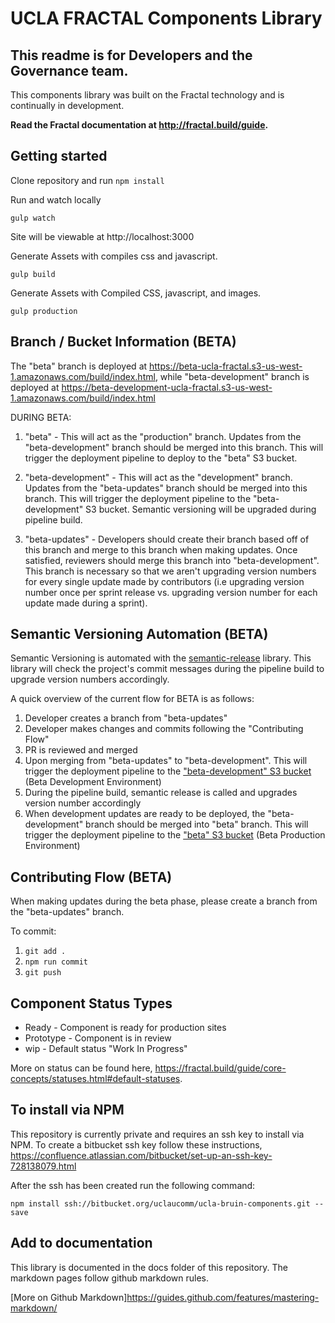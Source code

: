 # UCLA FRACTAL Components Library

## This readme is for Developers and the Governance team.

This components library was built on the Fractal technology and is continually in development.

**Read the Fractal documentation at http://fractal.build/guide.**

## Getting started

Clone repository and run `npm install`


Run and watch locally
```
gulp watch
```
Site will be viewable at http://localhost:3000


Generate Assets with compiles css and javascript.
```
gulp build
```

Generate Assets with Compiled CSS, javascript, and images.
```
gulp production
```

## Branch / Bucket Information (BETA)

The "beta" branch is deployed at https://beta-ucla-fractal.s3-us-west-1.amazonaws.com/build/index.html, while "beta-development" branch is deployed at https://beta-development-ucla-fractal.s3-us-west-1.amazonaws.com/build/index.html

DURING BETA:

1. "beta" - This will act as the "production" branch. Updates from the "beta-development" branch should be merged into this branch. This will trigger the deployment pipeline to deploy to the "beta" S3 bucket.

1. "beta-development" - This will act as the "development" branch. Updates from the "beta-updates" branch should be merged into this branch. This will trigger the deployment pipeline to the "beta-development" S3 bucket. Semantic versioning will be upgraded during pipeline build.

1. "beta-updates" - Developers should create their branch based off of this branch and merge to this branch when making updates. Once satisfied, reviewers should merge this branch into "beta-development". This branch is necessary so that we aren't upgrading version numbers for every single update made by contributors (i.e upgrading version number once per sprint release vs. upgrading version number for each update made during a sprint).

## Semantic Versioning Automation (BETA)

Semantic Versioning is automated with the [semantic-release](https://github.com/semantic-release/semantic-release) library. This library will check the project's commit messages during the pipeline build to upgrade version numbers accordingly.

A quick overview of the current flow for BETA is as follows:

1. Developer creates a branch from "beta-updates"
1. Developer makes changes and commits following the "Contributing Flow"
1. PR is reviewed and merged
1. Upon merging from "beta-updates" to "beta-development". This will trigger the deployment pipeline to the ["beta-development" S3 bucket](https://s3.console.aws.amazon.com/s3/buckets/beta-development-ucla-fractal/public/?region=us-west-1&tab=overview) (Beta Development Environment)
1. During the pipeline build, semantic release is called and upgrades version number accordingly
1. When development updates are ready to be deployed, the "beta-development" branch should be merged into "beta" branch. This will trigger the deployment pipeline to the ["beta" S3 bucket](https://s3.console.aws.amazon.com/s3/buckets/beta-ucla-fractal/public/?region=us-west-1&tab=overview) (Beta Production Environment)

## Contributing Flow (BETA)

When making updates during the beta phase, please create a branch from the "beta-updates" branch.

To commit:

1. `git add .`
1. `npm run commit`  <!-- Answer questions to generate commit message -->
1. `git push`

## Component Status Types

- Ready - Component is ready for production sites
- Prototype - Component is in review
- wip - Default status "Work In Progress"

More on status can be found here, https://fractal.build/guide/core-concepts/statuses.html#default-statuses.

## To install via NPM

This repository is currently private and requires an ssh key to install via NPM. To create a bitbucket ssh key follow these instructions, https://confluence.atlassian.com/bitbucket/set-up-an-ssh-key-728138079.html

After the ssh has been created run the following command:

```
npm install ssh://bitbucket.org/uclaucomm/ucla-bruin-components.git --save
```

## Add to documentation

This library is documented in the docs folder of this repository. The markdown pages follow github markdown rules.

[More on Github Markdown]https://guides.github.com/features/mastering-markdown/
